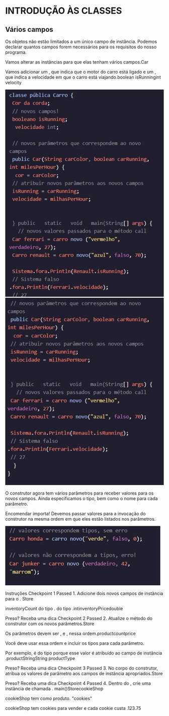 <h1>INTRODUÇÃO ÀS CLASSES</h1>

<h2>Vários campos</h2>

<p>Os objetos não estão limitados a um único campo de instância. Podemos declarar quantos campos forem necessários para os requisitos do nosso programa.

Vamos alterar as instâncias para que elas tenham vários campos.Car

Vamos adicionar um , que indica que o motor do carro está ligado e um , que indica a velocidade em que o carro está viajando.boolean isRunningint velocity</p>

<img src="java1.jpeg">

<img src="java2.jpeg">

<p>O construtor agora tem vários parâmetros para receber valores para os novos campos. Ainda especificamos o tipo, bem como o nome para cada parâmetro.

Encomendar importa! Devemos passar valores para a invocação do construtor na mesma ordem em que eles estão listados nos parâmetros.</p>

<img src="java3.jpeg">

<p>Instruções
Checkpoint 1 Passed
1.
Adicione dois novos campos de instância para o . Store

inventoryCount do tipo . do tipo .intinventoryPricedouble


Preso? Receba uma dica
Checkpoint 2 Passed
2.
Atualize o método do construtor com os novos parâmetros.Store

Os parâmetros devem ser , e , nessa ordem.productcountprice

Você deve usar essa ordem e incluir os tipos para cada parâmetro.

Por exemplo, é do tipo porque esse valor é atribuído ao campo de instância .productStringString productType


Preso? Receba uma dica
Checkpoint 3 Passed
3.
No corpo do construtor, atribua os valores de parâmetro aos campos de instância apropriados.Store


Preso? Receba uma dica
Checkpoint 4 Passed
4.
Dentro do , crie uma instância de chamada . main()StorecookieShop

cookieShop tem como produto. "cookies"

cookieShop tem cookies para vender e cada cookie custa .123.75
</p>